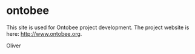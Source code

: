 ontobee
=======

This site is used for Ontobee project development. The project website is here: http://www.ontobee.org.

Oliver


